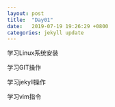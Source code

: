 ```yaml
---
layout: post
title:  "Day01"
date:   2019-07-19 19:26:29 +0800
categories: jekyll update
---
```



学习Linux系统安装

学习GIT操作

学习jekyll操作

学习vim指令

